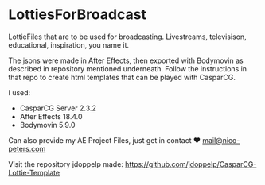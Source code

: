 # LottiesForBroadcast
LottieFiles that are to be used for broadcasting. Livestreams, televisison, educational, inspiration, you name it.

The jsons were made in After Effects, then exported with Bodymovin as described in repository mentioned underneath.
Follow the instructions in that repo to create html templates that can be played with CasparCG.

I used:
- CasparCG Server 2.3.2
- After Effects 18.4.0
- Bodymovin 5.9.0

Can also provide my AE Project Files, just get in contact ❤️
mail@nico-peters.com

Visit the repository jdoppelp made:
https://github.com/jdoppelp/CasparCG-Lottie-Template
